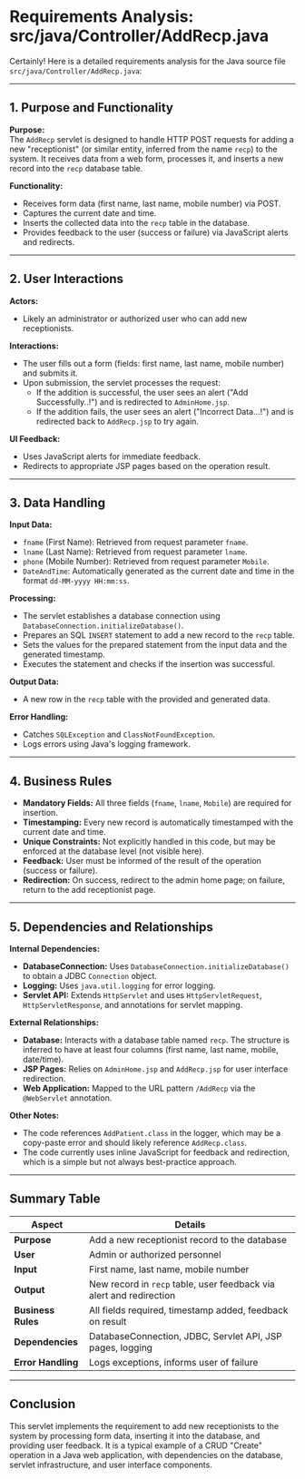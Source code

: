 # Requirements Analysis: src/java/Controller/AddRecp.java

Certainly! Here is a detailed requirements analysis for the Java source file `src/java/Controller/AddRecp.java`:

---

## 1. Purpose and Functionality

**Purpose:**  
The `AddRecp` servlet is designed to handle HTTP POST requests for adding a new "receptionist" (or similar entity, inferred from the name `recp`) to the system. It receives data from a web form, processes it, and inserts a new record into the `recp` database table.

**Functionality:**  
- Receives form data (first name, last name, mobile number) via POST.
- Captures the current date and time.
- Inserts the collected data into the `recp` table in the database.
- Provides feedback to the user (success or failure) via JavaScript alerts and redirects.

---

## 2. User Interactions

**Actors:**  
- Likely an administrator or authorized user who can add new receptionists.

**Interactions:**  
- The user fills out a form (fields: first name, last name, mobile number) and submits it.
- Upon submission, the servlet processes the request:
  - If the addition is successful, the user sees an alert ("Add Successfully..!") and is redirected to `AdminHome.jsp`.
  - If the addition fails, the user sees an alert ("Incorrect Data...!") and is redirected back to `AddRecp.jsp` to try again.

**UI Feedback:**  
- Uses JavaScript alerts for immediate feedback.
- Redirects to appropriate JSP pages based on the operation result.

---

## 3. Data Handling

**Input Data:**
- `fname` (First Name): Retrieved from request parameter `fname`.
- `lname` (Last Name): Retrieved from request parameter `lname`.
- `phone` (Mobile Number): Retrieved from request parameter `Mobile`.
- `DateAndTime`: Automatically generated as the current date and time in the format `dd-MM-yyyy HH:mm:ss`.

**Processing:**
- The servlet establishes a database connection using `DatabaseConnection.initializeDatabase()`.
- Prepares an SQL `INSERT` statement to add a new record to the `recp` table.
- Sets the values for the prepared statement from the input data and the generated timestamp.
- Executes the statement and checks if the insertion was successful.

**Output Data:**
- A new row in the `recp` table with the provided and generated data.

**Error Handling:**
- Catches `SQLException` and `ClassNotFoundException`.
- Logs errors using Java's logging framework.

---

## 4. Business Rules

- **Mandatory Fields:** All three fields (`fname`, `lname`, `Mobile`) are required for insertion.
- **Timestamping:** Every new record is automatically timestamped with the current date and time.
- **Unique Constraints:** Not explicitly handled in this code, but may be enforced at the database level (not visible here).
- **Feedback:** User must be informed of the result of the operation (success or failure).
- **Redirection:** On success, redirect to the admin home page; on failure, return to the add receptionist page.

---

## 5. Dependencies and Relationships

**Internal Dependencies:**
- **DatabaseConnection:** Uses `DatabaseConnection.initializeDatabase()` to obtain a JDBC `Connection` object.
- **Logging:** Uses `java.util.logging` for error logging.
- **Servlet API:** Extends `HttpServlet` and uses `HttpServletRequest`, `HttpServletResponse`, and annotations for servlet mapping.

**External Relationships:**
- **Database:** Interacts with a database table named `recp`. The structure is inferred to have at least four columns (first name, last name, mobile, date/time).
- **JSP Pages:** Relies on `AdminHome.jsp` and `AddRecp.jsp` for user interface redirection.
- **Web Application:** Mapped to the URL pattern `/AddRecp` via the `@WebServlet` annotation.

**Other Notes:**
- The code references `AddPatient.class` in the logger, which may be a copy-paste error and should likely reference `AddRecp.class`.
- The code currently uses inline JavaScript for feedback and redirection, which is a simple but not always best-practice approach.

---

## Summary Table

| Aspect             | Details                                                                 |
|--------------------|-------------------------------------------------------------------------|
| **Purpose**        | Add a new receptionist record to the database                           |
| **User**           | Admin or authorized personnel                                           |
| **Input**          | First name, last name, mobile number                                    |
| **Output**         | New record in `recp` table, user feedback via alert and redirection     |
| **Business Rules** | All fields required, timestamp added, feedback on result                |
| **Dependencies**   | DatabaseConnection, JDBC, Servlet API, JSP pages, logging               |
| **Error Handling** | Logs exceptions, informs user of failure                                |

---

## Conclusion

This servlet implements the requirement to add new receptionists to the system by processing form data, inserting it into the database, and providing user feedback. It is a typical example of a CRUD "Create" operation in a Java web application, with dependencies on the database, servlet infrastructure, and user interface components.